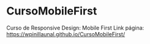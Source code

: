 # CursoMobileFirst
Curso de Responsive Design: Mobile First
Link página: https://wpinillaunal.github.io/CursoMobileFirst/
